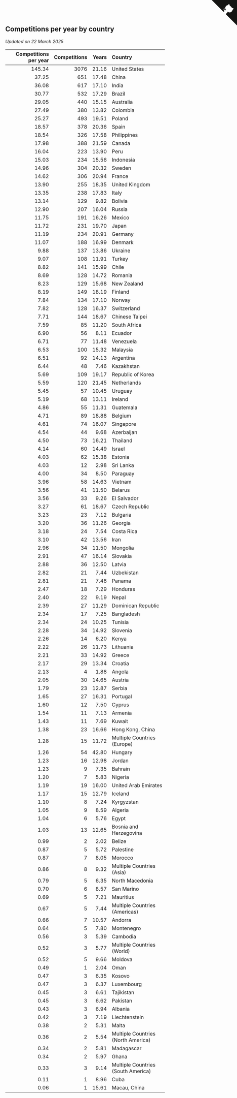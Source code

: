 ## Competitions per year by country

*Updated on 22 March 2025*

| Competitions per year | Competitions | Years | Country |
| ---: | ---: | ---: | :--- |
| 145.34 | 3076 | 21.16 | United States |
| 37.25 | 651 | 17.48 | China |
| 36.08 | 617 | 17.10 | India |
| 30.77 | 532 | 17.29 | Brazil |
| 29.05 | 440 | 15.15 | Australia |
| 27.49 | 380 | 13.82 | Colombia |
| 25.27 | 493 | 19.51 | Poland |
| 18.57 | 378 | 20.36 | Spain |
| 18.54 | 326 | 17.58 | Philippines |
| 17.98 | 388 | 21.59 | Canada |
| 16.04 | 223 | 13.90 | Peru |
| 15.03 | 234 | 15.56 | Indonesia |
| 14.96 | 304 | 20.32 | Sweden |
| 14.62 | 306 | 20.94 | France |
| 13.90 | 255 | 18.35 | United Kingdom |
| 13.35 | 238 | 17.83 | Italy |
| 13.14 | 129 | 9.82 | Bolivia |
| 12.90 | 207 | 16.04 | Russia |
| 11.75 | 191 | 16.26 | Mexico |
| 11.72 | 231 | 19.70 | Japan |
| 11.19 | 234 | 20.91 | Germany |
| 11.07 | 188 | 16.99 | Denmark |
| 9.88 | 137 | 13.86 | Ukraine |
| 9.07 | 108 | 11.91 | Turkey |
| 8.82 | 141 | 15.99 | Chile |
| 8.69 | 128 | 14.72 | Romania |
| 8.23 | 129 | 15.68 | New Zealand |
| 8.19 | 149 | 18.19 | Finland |
| 7.84 | 134 | 17.10 | Norway |
| 7.82 | 128 | 16.37 | Switzerland |
| 7.71 | 144 | 18.67 | Chinese Taipei |
| 7.59 | 85 | 11.20 | South Africa |
| 6.90 | 56 | 8.11 | Ecuador |
| 6.71 | 77 | 11.48 | Venezuela |
| 6.53 | 100 | 15.32 | Malaysia |
| 6.51 | 92 | 14.13 | Argentina |
| 6.44 | 48 | 7.46 | Kazakhstan |
| 5.69 | 109 | 19.17 | Republic of Korea |
| 5.59 | 120 | 21.45 | Netherlands |
| 5.45 | 57 | 10.45 | Uruguay |
| 5.19 | 68 | 13.11 | Ireland |
| 4.86 | 55 | 11.31 | Guatemala |
| 4.71 | 89 | 18.88 | Belgium |
| 4.61 | 74 | 16.07 | Singapore |
| 4.54 | 44 | 9.68 | Azerbaijan |
| 4.50 | 73 | 16.21 | Thailand |
| 4.14 | 60 | 14.49 | Israel |
| 4.03 | 62 | 15.38 | Estonia |
| 4.03 | 12 | 2.98 | Sri Lanka |
| 4.00 | 34 | 8.50 | Paraguay |
| 3.96 | 58 | 14.63 | Vietnam |
| 3.56 | 41 | 11.50 | Belarus |
| 3.56 | 33 | 9.26 | El Salvador |
| 3.27 | 61 | 18.67 | Czech Republic |
| 3.23 | 23 | 7.12 | Bulgaria |
| 3.20 | 36 | 11.26 | Georgia |
| 3.18 | 24 | 7.54 | Costa Rica |
| 3.10 | 42 | 13.56 | Iran |
| 2.96 | 34 | 11.50 | Mongolia |
| 2.91 | 47 | 16.14 | Slovakia |
| 2.88 | 36 | 12.50 | Latvia |
| 2.82 | 21 | 7.44 | Uzbekistan |
| 2.81 | 21 | 7.48 | Panama |
| 2.47 | 18 | 7.29 | Honduras |
| 2.40 | 22 | 9.19 | Nepal |
| 2.39 | 27 | 11.29 | Dominican Republic |
| 2.34 | 17 | 7.25 | Bangladesh |
| 2.34 | 24 | 10.25 | Tunisia |
| 2.28 | 34 | 14.92 | Slovenia |
| 2.26 | 14 | 6.20 | Kenya |
| 2.22 | 26 | 11.73 | Lithuania |
| 2.21 | 33 | 14.92 | Greece |
| 2.17 | 29 | 13.34 | Croatia |
| 2.13 | 4 | 1.88 | Angola |
| 2.05 | 30 | 14.65 | Austria |
| 1.79 | 23 | 12.87 | Serbia |
| 1.65 | 27 | 16.31 | Portugal |
| 1.60 | 12 | 7.50 | Cyprus |
| 1.54 | 11 | 7.13 | Armenia |
| 1.43 | 11 | 7.69 | Kuwait |
| 1.38 | 23 | 16.66 | Hong Kong, China |
| 1.28 | 15 | 11.72 | Multiple Countries (Europe) |
| 1.26 | 54 | 42.80 | Hungary |
| 1.23 | 16 | 12.98 | Jordan |
| 1.23 | 9 | 7.35 | Bahrain |
| 1.20 | 7 | 5.83 | Nigeria |
| 1.19 | 19 | 16.00 | United Arab Emirates |
| 1.17 | 15 | 12.79 | Iceland |
| 1.10 | 8 | 7.24 | Kyrgyzstan |
| 1.05 | 9 | 8.59 | Algeria |
| 1.04 | 6 | 5.76 | Egypt |
| 1.03 | 13 | 12.65 | Bosnia and Herzegovina |
| 0.99 | 2 | 2.02 | Belize |
| 0.87 | 5 | 5.72 | Palestine |
| 0.87 | 7 | 8.05 | Morocco |
| 0.86 | 8 | 9.32 | Multiple Countries (Asia) |
| 0.79 | 5 | 6.35 | North Macedonia |
| 0.70 | 6 | 8.57 | San Marino |
| 0.69 | 5 | 7.21 | Mauritius |
| 0.67 | 5 | 7.44 | Multiple Countries (Americas) |
| 0.66 | 7 | 10.57 | Andorra |
| 0.64 | 5 | 7.80 | Montenegro |
| 0.56 | 3 | 5.39 | Cambodia |
| 0.52 | 3 | 5.77 | Multiple Countries (World) |
| 0.52 | 5 | 9.66 | Moldova |
| 0.49 | 1 | 2.04 | Oman |
| 0.47 | 3 | 6.35 | Kosovo |
| 0.47 | 3 | 6.37 | Luxembourg |
| 0.45 | 3 | 6.61 | Tajikistan |
| 0.45 | 3 | 6.62 | Pakistan |
| 0.43 | 3 | 6.94 | Albania |
| 0.42 | 3 | 7.19 | Liechtenstein |
| 0.38 | 2 | 5.31 | Malta |
| 0.36 | 2 | 5.54 | Multiple Countries (North America) |
| 0.34 | 2 | 5.81 | Madagascar |
| 0.34 | 2 | 5.97 | Ghana |
| 0.33 | 3 | 9.14 | Multiple Countries (South America) |
| 0.11 | 1 | 8.96 | Cuba |
| 0.06 | 1 | 15.61 | Macau, China |


<a href="https://github.com/jonatanklosko/wca_statistics" class="github-corner" aria-label="View source on Github"><svg width="80" height="80" viewBox="0 0 250 250" style="fill:#151513; color:#fff; position: absolute; top: 0; border: 0; right: 0;" aria-hidden="true"><path d="M0,0 L115,115 L130,115 L142,142 L250,250 L250,0 Z"></path><path d="M128.3,109.0 C113.8,99.7 119.0,89.6 119.0,89.6 C122.0,82.7 120.5,78.6 120.5,78.6 C119.2,72.0 123.4,76.3 123.4,76.3 C127.3,80.9 125.5,87.3 125.5,87.3 C122.9,97.6 130.6,101.9 134.4,103.2" fill="currentColor" style="transform-origin: 130px 106px;" class="octo-arm"></path><path d="M115.0,115.0 C114.9,115.1 118.7,116.5 119.8,115.4 L133.7,101.6 C136.9,99.2 139.9,98.4 142.2,98.6 C133.8,88.0 127.5,74.4 143.8,58.0 C148.5,53.4 154.0,51.2 159.7,51.0 C160.3,49.4 163.2,43.6 171.4,40.1 C171.4,40.1 176.1,42.5 178.8,56.2 C183.1,58.6 187.2,61.8 190.9,65.4 C194.5,69.0 197.7,73.2 200.1,77.6 C213.8,80.2 216.3,84.9 216.3,84.9 C212.7,93.1 206.9,96.0 205.4,96.6 C205.1,102.4 203.0,107.8 198.3,112.5 C181.9,128.9 168.3,122.5 157.7,114.1 C157.9,116.9 156.7,120.9 152.7,124.9 L141.0,136.5 C139.8,137.7 141.6,141.9 141.8,141.8 Z" fill="currentColor" class="octo-body"></path></svg></a><style>.github-corner:hover .octo-arm{animation:octocat-wave 560ms ease-in-out}@keyframes octocat-wave{0%,100%{transform:rotate(0)}20%,60%{transform:rotate(-25deg)}40%,80%{transform:rotate(10deg)}}@media (max-width:500px){.github-corner:hover .octo-arm{animation:none}.github-corner .octo-arm{animation:octocat-wave 560ms ease-in-out}}</style>
